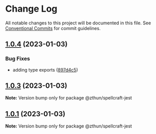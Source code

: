 # Change Log

All notable changes to this project will be documented in this file.
See [Conventional Commits](https://conventionalcommits.org) for commit guidelines.

## [1.0.4](https://github.com/zthun/spellcraft/compare/v1.0.3...v1.0.4) (2023-01-03)


### Bug Fixes

* adding type exports ([897d4c5](https://github.com/zthun/spellcraft/commit/897d4c576c8a63ef3b39d5068a40f2044cd8ad64))



## [1.0.3](https://github.com/zthun/spellcraft/compare/v1.0.2...v1.0.3) (2023-01-03)

**Note:** Version bump only for package @zthun/spellcraft-jest





## [1.0.1](https://github.com/zthun/spellcraft/compare/v1.0.0...v1.0.1) (2023-01-03)

**Note:** Version bump only for package @zthun/spellcraft-jest
